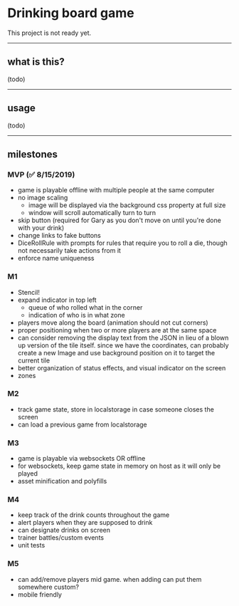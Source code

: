 # Drinking board game

This project is not ready yet.

----
## what is this?
(todo)

----
## usage
(todo)

----
## milestones

### MVP (✅ 8/15/2019)
* game is playable offline with multiple people at the same computer
* no image scaling
  * image will be displayed via the background css property at full size
  * window will scroll automatically turn to turn
* skip button (required for Gary as you don't move on until you're done with your drink)
* change links to fake buttons
* DiceRollRule with prompts for rules that require you to roll a die, though not necessarily take actions from it
* enforce name uniqueness

### M1
* Stencil!
* expand indicator in top left
  * queue of who rolled what in the corner
  * indication of who is in what zone
* players move along the board (animation should not cut corners)
* proper positioning when two or more players are at the same space
* can consider removing the display text from the JSON in lieu of a blown up version of the tile itself. since we have the coordinates, can probably create a new Image and use background position on it to target the current tile
* better organization of status effects, and visual indicator on the screen
* zones

### M2
* track game state, store in localstorage in case someone closes the screen
* can load a previous game from localstorage

### M3
* game is playable via websockets OR offline
* for websockets, keep game state in memory on host as it will only be played
* asset minification and polyfills

### M4
* keep track of the drink counts throughout the game
* alert players when they are supposed to drink
* can designate drinks on screen
* trainer battles/custom events
* unit tests

### M5
* can add/remove players mid game. when adding can put them somewhere custom?
* mobile friendly
